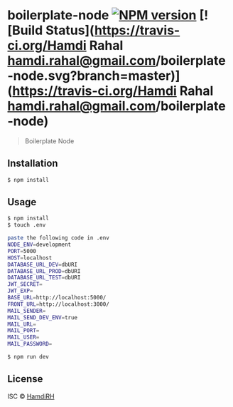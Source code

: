 # boilerplate-node [![NPM version](https://badge.fury.io/js/boilerplate-node.svg)](https://npmjs.org/package/boilerplate-node) [![Build Status](https://travis-ci.org/Hamdi Rahal <hamdi.rahal@gmail.com>/boilerplate-node.svg?branch=master)](https://travis-ci.org/Hamdi Rahal <hamdi.rahal@gmail.com>/boilerplate-node)

> Boilerplate Node

## Installation

```sh
$ npm install
```

## Usage

```bash
$ npm install
$ touch .env

paste the following code in .env
NODE_ENV=development
PORT=5000
HOST=localhost
DATABASE_URL_DEV=dbURI
DATABASE_URL_PROD=dbURI
DATABASE_URL_TEST=dbURI
JWT_SECRET=
JWT_EXP=
BASE_URL=http://localhost:5000/
FRONT_URL=http://localhost:3000/
MAIL_SENDER=
MAIL_SEND_DEV_ENV=true
MAIL_URL=
MAIL_PORT=
MAIL_USER=
MAIL_PASSWORD=

$ npm run dev

```

## License

ISC © [HamdiRH]()
